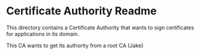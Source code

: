 # Certificate Authority Readme



This directory contains a Certificate Authority that wants to sign certificates for applications in its domain. 

This CA wants to get its authority from a root CA (Jake)



